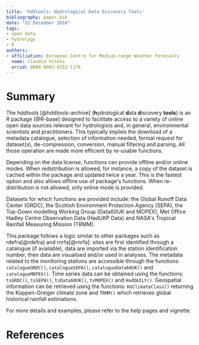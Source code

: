 ```yaml
---
title: 'hddtools: Hydrological Data Discovery Tools'
bibliography: paper.bib
date: "22 December 2016"
tags:
- open data
- hydrology
- R
authors:
- affiliation: European Centre for Medium-range Weather Forecasts
  name: Claudia Vitolo
  orcid: 0000-0002-4252-1176
---
```


# Summary

The hddtools [@hddtools-archive] (**h**ydrological **d**ata **d**iscovery **tools**) is an R package [@R-base] designed to facilitate access to a variety of online open data sources relevant for hydrologists and, in general, environmental scientists and practitioners. This typically implies the download of a metadata catalogue, selection of information needed, formal request for dataset(s), de-compression, conversion, manual filtering and parsing. All those operation are made more efficient by re-usable functions. 

Depending on the data license, functions can provide offline and/or online modes. When redistribution is allowed, for instance, a copy of the dataset is cached within the package and updated twice a year. This is the fastest option and also allows offline use of package's functions. When re-distribution is not allowed, only online mode is provided.

Datasets for which functions are provided include: the Global Runoff Data Center (GRDC), the Scottish Environment Protection Agency (SEPA), the Top-Down modelling Working Group (Data60UK and MOPEX), Met Office Hadley Centre Observation Data (HadUKP Data) and NASA's Tropical Rainfall Measuring Mission (TRMM). 

This package follows a logic similar to other packages such as rdefra[@rdefra] and rnrfa[@rnrfa]: sites are first identified through a catalogue (if available), data are imported via the station identification number, then data are visualised and/or used in analyses. The metadata related to the monitoring stations are accessible through the functions: `catalogueGRDC()`, `catalogueSEPA()`, `catalogueData60UK()` and  `catalogueMOPEX()`. Time series data can be obtained using the functions: `tsGRDC()`, `tsSEPA()`, `tsData60UK()`, `tsMOPEX()` and `HadDAILY()`. Geospatial information can be retrieved using the functions: `KGClimateClass()` returning the Koppen-Greiger climate zone and `TRMM()` which retrieves global historical rainfall estimations.

For more details and examples, please refer to the help pages and vignette.

# References
